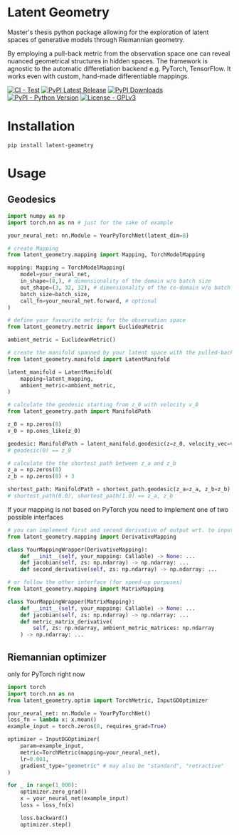 # Latent Geometry
Master's thesis python package allowing for the exploration of latent spaces of generative models through Riemannian geometry.

By employing a pull-back metric from the observation space one can reveal nuanced geometrical structures in hidden spaces. The framework is agnostic to the automatic differetiation backend e.g. PyTorch, TensorFlow. It works even with custom, hand-made differentiable mappings.

[![CI - Test](https://github.com/quczer/latent-geometry/actions/workflows/tests.yaml/badge.svg)](https://github.com/quczer/latent-geometry/actions/workflows/tests.yaml)
[![PyPI Latest Release](https://img.shields.io/pypi/v/latent-geometry.svg)](https://pypi.org/project/latent-geometry/)
[![PyPI Downloads](https://img.shields.io/pypi/dm/latent-geometry.svg)](https://pypi.org/project/latent-geometry/)
[![PyPI - Python Version](https://img.shields.io/pypi/pyversions/latent-geometry)](https://pypi.org/project/latent-geometry/)
[![License - GPLv3](https://img.shields.io/pypi/l/latent-geometry.svg)](https://github.com/quczer/latent-geometry/blob/master/LICENSE)

# Installation
```cosole
pip install latent-geometry
```

# Usage
## Geodesics

```python
import numpy as np
import torch.nn as nn # just for the sake of example

your_neural_net: nn.Module = YourPyTorchNet(latent_dim=8)

# create Mapping
from latent_geometry.mapping import Mapping, TorchModelMapping

mapping: Mapping = TorchModelMapping(
    model=your_neural_net,
    in_shape=(8,), # dimensionality of the domain w/o batch size
    out_shape=(3, 32, 32), # dimensionality of the co-domain w/o batch size
    batch_size=batch_size,
    call_fn=your_neural_net.forward, # optional
)

# define your favourite metric for the observation space
from latent_geometry.metric import EuclideaMetric

ambient_metric = EuclideanMetric()

# create the manifold spanned by your latent space with the pulled-back ambient metric
from latent_geometry.manifold import LatentManifold

latent_manifold = LatentManifold(
    mapping=latent_mapping,
    ambient_metric=ambient_metric,
)

# calculate the geodesic starting from z_0 with velocity v_0
from latent_geometry.path import ManifoldPath

z_0 = np.zeros(8)
v_0 = np.ones_like(z_0)

geodesic: ManifoldPath = latent_manifold.geodesic(z=z_0, velocity_vec=v_0)
# geodesic(0) == z_0

# calculate the the shortest path between z_a and z_b
z_a = np.zeros(8)
z_b = np.zeros(8) + 3

shortest_path: ManifoldPath = shortest_path.geodesic(z_a=z_a, z_b=z_b)
# shortest_path(0.0), shortest_path(1.0) == z_a, z_b

```
If your mapping is not based on PyTorch you need to implement one of two possible interfaces

```python
# you can implement first and second derivative of output wrt. to input
from latent_geometry.mapping import DerivativeMapping

class YourMappingWrapper(DerivativeMapping):
    def __init__(self, your_mapping: Callable) -> None: ...
    def jacobian(self, zs: np.ndarray) -> np.ndarray: ...
    def second_derivative(self, zs: np.ndarray) -> np.ndarray: ...

# or follow the other interface (for speed-up purpuses)
from latent_geometry.mapping import MatrixMapping

class YourMappingWrapper(MatrixMapping):
    def __init__(self, your_mapping: Callable) -> None: ...
    def jacobian(self, zs: np.ndarray) -> np.ndarray: ...
    def metric_matrix_derivative(
        self, zs: np.ndarray, ambient_metric_matrices: np.ndarray
    ) -> np.ndarray: ...
```
## Riemannian optimizer
only for PyTorch right now
```python
import torch
import torch.nn as nn
from latent_geometry.optim import TorchMetric, InputGDOptimizer

your_neural_net: nn.Module = YourPyTorchNet()
loss_fn = lambda x: x.mean()
example_input = torch.zeros(8, requires_grad=True)

optimizer = InputDGOptimizer(
    param=example_input,
    metric=TorchMetric(mapping=your_neural_net),
    lr=0.001,
    gradient_type="geometric" # may also be "standard", "retractive"
)

for _ in range(1_000):
    optimizer.zero_grad()
    x = your_neural_net(example_input)
    loss = loss_fn(x)

    loss.backward()
    optimizer.step()

```
